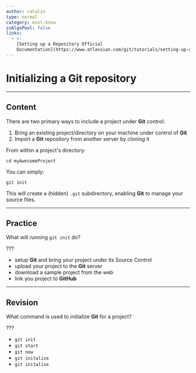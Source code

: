 ```yaml
---
author: catalin
type: normal
category: must-know
inAlgoPool: false
links:
  - >-
    [Setting up a Repository Official
    Documentation](https://www.atlassian.com/git/tutorials/setting-up-a-repository/){website}
---
```


# Initializing a Git repository


---

## Content

There are two primary ways to include a project under **Git** control:

1. Bring an existing project/directory on your machine under control of **Git**
2. Import a **Git** repository from another server by *cloning* it

 From within a project's directory:

```plain-text
cd myAwesomeProject
```

You can simply:

```plain-text
git init 
```

This will create a (hidden) `.git` subdirectory, enabling **Git** to manage your source files.


---

## Practice

What will running `git init` do?

???

- setup **Git** and bring your project under its Source Control
- upload your project to the **Git** server
- download a sample project from the web
- link you project to **GitHub**


---

## Revision

What command is used to initialize **Git** for a project?

???

- `git init`
- `git start`
- `git new`
- `git initalize`
- `git initalise`
 
